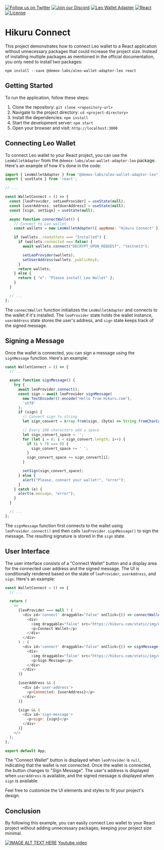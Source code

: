 [![Follow us on Twitter](https://img.shields.io/twitter/follow/HikuruOfficial?style=social&logo=twitter)](https://twitter.com/HikuruOfficial)
[![Join our Discord](https://img.shields.io/discord/989643607898206208?color=%237289DA&label=Join%20our%20Discord&logo=discord&logoColor=white)](https://discord.gg/mevde2mRSw)
[![Leo Wallet Adapter](https://img.shields.io/badge/Leo%20Wallet%20Adapter-1.0.0-green.svg)](https://github.com/demox-labs/aleo-wallet-adapter-leo)
[![React](https://img.shields.io/badge/React-18.0.2-blue.svg)](https://reactjs.org/)
[![License](https://img.shields.io/badge/license-MIT-orange.svg)](https://opensource.org/licenses/MIT)


# Hikuru Connect

This project demonstrates how to connect Leo wallet to a React application without unnecessary packages that could increase the project size. Instead of installing multiple packages as mentioned in the official documentation, you only need to install two packages:

```shell
npm install --save @demox-labs/aleo-wallet-adapter-leo react
```

## Getting Started

To run the application, follow these steps:

1. Clone the repository: `git clone <repository-url>`
2. Navigate to the project directory: `cd <project-directory>`
3. Install the dependencies: `npm install`
4. Start the development server: `npm start`
5. Open your browser and visit: `http://localhost:3000`

## Connecting Leo Wallet

To connect Leo wallet to your React project, you can use the `LeoWalletAdapter` from the `@demox-labs/aleo-wallet-adapter-leo` package. Here's an example of how it's done in the code:


```javascript
import { LeoWalletAdapter } from "@demox-labs/aleo-wallet-adapter-leo";
import { useState } from 'react';

// ...

const WalletConnect = () => {
  const [leoProvider, setLeoProvider] = useState(null);
  const [userAddress, setUserAddress] = useState(null);
  const [sign, setSign] = useState(null);

  async function connectWallet() {
    // Connect to Leo wallet
    const wallets = new LeoWalletAdapter({ appName: "Hikuru Connect" });

    if (wallets._readyState === "Installed") {
      if (wallets.connected === false) {
        await wallets.connect("DECRYPT_UPON_REQUEST", "testnet3");

        setLeoProvider(wallets);
        setUserAddress(wallets._publicKey);
      }
      return wallets;
    } else {
      return { "e": "Please install Leo Wallet" };
    }
  }

  // ...
};
```

The `connectWallet` function initializes the `LeoWalletAdapter` and connects to the wallet if it's installed. The `leoProvider` state holds the wallet instance, `userAddress` state stores the user's address, and `sign` state keeps track of the signed message.

## Signing a Message

Once the wallet is connected, you can sign a message using the `signMessage` function. Here's an example:

```javascript
const WalletConnect = () => {
  // ...

  async function signMessage() {
    try {
      await leoProvider.connect();
      const sign = await leoProvider.signMessage(
        new TextEncoder().encode("Hello from Hikuru.com"),
        'utf8'
      );
      if (sign) {
        // Convert sign to string
        let sign_convert = Array.from(sign, (byte) => String.fromCharCode(byte)).join('');

        // Every 100 characters add a space
        let sign_convert_space = '';
        for (let i = 0; i < sign_convert.length; i++) {
          if (i % 70 === 0) {
            sign_convert_space += ' ';
          }
          sign_convert_space += sign_convert[i];
        }

        setSign(sign_convert_space);
      } else {
        alert("Please, connect your wallet!", "error");
      }
    } catch (e) {
      alert(e.message, "error");
    }
  }

  // ...
};
```

The `signMessage` function first connects to the wallet using `leoProvider.connect()` and then calls `leoProvider.signMessage()` to sign the message. The resulting signature is stored in the `sign` state.

## User Interface

The user interface consists of a "Connect Wallet" button and a display area for the connected user address and the signed message. The UI is conditionally rendered based on the state of `leoProvider`, `userAddress`, and `sign`. Here's an example:

```javascript
const WalletConnect = () => {
  // ...

  return (
    <>
      {leoProvider === null ? (
        <div id='connect' draggable="false" onClick={() => connectWallet()}>
          <div>
            <img draggable="false" src="https://hikuru.com/static/img/exchanges/aleowallet.svg" alt="Connect" />
            <p>Connect Wallet</p>
          </div>
        </div>
      ) : (
        <div id='connect' draggable="false" onClick={() => signMessage()}>
          <div>
            <img draggable="false" src="https://hikuru.com/static/img/exchanges/aleowallet.svg" alt="Connect" />
            <p>Sign Message</p>
          </div>
        </div>
      )}

      {userAddress && (
        <div id='user-address'>
          <p>Connected: {userAddress}</p>
        </div>
      )}

      {sign && (
        <div id='sign-message'>
          <p>sign: {sign}</p>
        </div>
      )}
    </>
  );
};

export default App;
```

The "Connect Wallet" button is displayed when `leoProvider` is `null`, indicating that the wallet is not connected. Once the wallet is connected, the button changes to "Sign Message". The user's address is displayed when `userAddress` is available, and the signed message is displayed when `sign` is available.

Feel free to customize the UI elements and styles to fit your project's design.

## Conclusion

By following this example, you can easily connect Leo wallet to your React project without adding unnecessary packages, keeping your project size minimal.


[![IMAGE ALT TEXT HERE](https://github.com/HikuruOfficial/hikuru-react-leo-wallet/assets/132744928/f49a262e-b979-4ebc-9c55-3727aa45c20f)](https://www.youtube.com/watch?v=w1cuLUzXtJs)
[Youtube video](https://www.youtube.com/watch?v=w1cuLUzXtJs)

